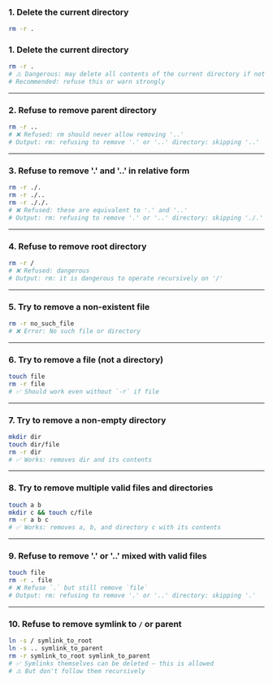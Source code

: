 ### 1. **Delete the current directory**

```bash
rm -r .
```
### 1. **Delete the current directory**

```bash
rm -r .
# ⚠️ Dangerous: may delete all contents of the current directory if not protected
# Recommended: refuse this or warn strongly
```

---

### 2. **Refuse to remove parent directory**

```bash
rm -r ..
# ❌ Refused: rm should never allow removing '..'
# Output: rm: refusing to remove '.' or '..' directory: skipping '..'
```

---

### 3. **Refuse to remove '.' and '..' in relative form**

```bash
rm -r ./.
rm -r ./..
rm -r ././.
# ❌ Refused: these are equivalent to '.' and '..'
# Output: rm: refusing to remove '.' or '..' directory: skipping './.'
```

---

### 4. **Refuse to remove root directory**

```bash
rm -r /
# ❌ Refused: dangerous
# Output: rm: it is dangerous to operate recursively on '/'
```

---

### 5. **Try to remove a non-existent file**

```bash
rm -r no_such_file
# ❌ Error: No such file or directory
```

---

### 6. **Try to remove a file (not a directory)**

```bash
touch file
rm -r file
# ✅ Should work even without `-r` if file
```

---

### 7. **Try to remove a non-empty directory**

```bash
mkdir dir
touch dir/file
rm -r dir
# ✅ Works: removes dir and its contents
```

---

### 8. **Try to remove multiple valid files and directories**

```bash
touch a b
mkdir c && touch c/file
rm -r a b c
# ✅ Works: removes a, b, and directory c with its contents
```

---

### 9. **Refuse to remove '.' or '..' mixed with valid files**

```bash
touch file
rm -r . file
# ❌ Refuse `.` but still remove `file`
# Output: rm: refusing to remove '.' or '..' directory: skipping '.'
```

---

### 10. **Refuse to remove symlink to `/` or parent**

```bash
ln -s / symlink_to_root
ln -s .. symlink_to_parent
rm -r symlink_to_root symlink_to_parent
# ✅ Symlinks themselves can be deleted — this is allowed
# ⚠️ But don't follow them recursively
```


